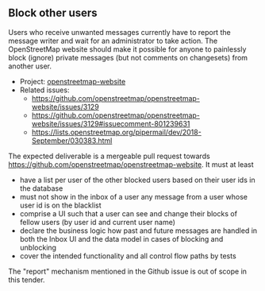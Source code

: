 ## Block other users

Users who receive unwanted messages currently have to report the message writer and wait for an administrator to take action. The OpenStreetMap website should make it possible for anyone to painlessly block (ignore) private messages (but not comments on changesets) from another user.

* Project: [openstreetmap-website](https://github.com/openstreetmap/openstreetmap-website)
* Related issues:
  - https://github.com/openstreetmap/openstreetmap-website/issues/3129
  - https://github.com/openstreetmap/openstreetmap-website/issues/3129#issuecomment-801239631
  - https://lists.openstreetmap.org/pipermail/dev/2018-September/030383.html

The expected deliverable is a mergeable pull request towards https://github.com/openstreetmap/openstreetmap-website. It must at least
- have a list per user of the other blocked users based on their user ids in the database
- must not show in the inbox of a user any message from a user whose user id is on the blacklist
- comprise a UI such that a user can see and change their blocks of fellow users (by user id and current user name)
- declare the business logic how past and future messages are handled in both the Inbox UI and the data model in cases of blocking and unblocking
- cover the intended functionality and all control flow paths by tests

The "report" mechanism mentioned in the Github issue is out of scope in this tender.
